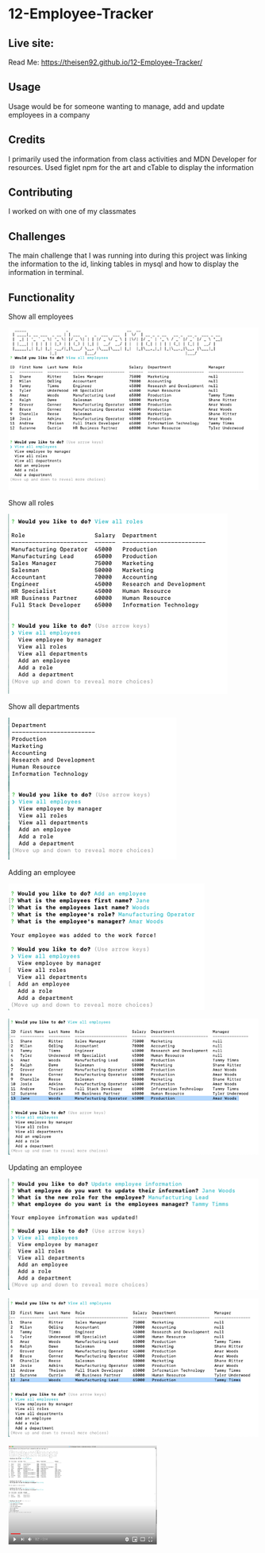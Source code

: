 # 12-Employee-Tracker

## Live site:

Read Me:
https://theisen92.github.io/12-Employee-Tracker/

## Usage

Usage would be for someone wanting to manage, add and update employees in a company

## Credits

I primarily used the information from class activities and MDN Developer for resources. Used figlet npm for the art and cTable to display the information

## Contributing

I worked on with one of my classmates

## Challenges

The main challenge that I was running into during this project was linking the information to the id, linking tables in mysql and how to display the information in terminal.

## Functionality

Show all employees

![image showing all employees](imgs/all-emp.png)

Show all roles

![image showing all roles](imgs/all-role.png)

Show all departments

![image showing all departments](imgs/all-dept.png)

Adding an employee

![image of adding an employee](imgs/add-emp.png)

![image showing the added employee](imgs/show-added-emp.png)

Updating an employee

![image updating the employee](imgs/update-emp-info.png)

![image updating the employee](imgs/show-updated-emp.png)

<a href="https://www.youtube.com/watch?v=L5-zun_MkIE&feature=youtu.be" target="_blank"><img src="imgs/yt-snaphshot.png" 
alt="image of the video employee tracker demo - link to to demo video" width="300" height="200"/></a>

